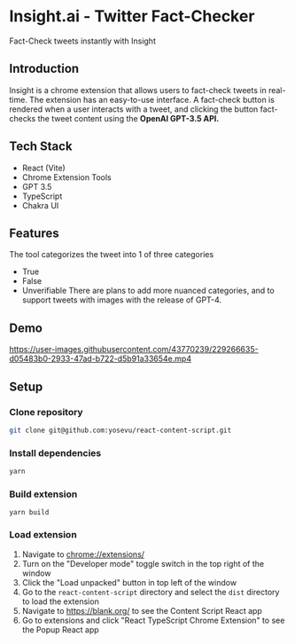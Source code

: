 # Insight.ai - Twitter Fact-Checker
Fact-Check tweets instantly with Insight

## Introduction
Insight is a chrome extension that allows users to fact-check tweets in real-time. The extension has an easy-to-use interface. A fact-check button is rendered when a user interacts with a tweet, and clicking the button fact-checks the tweet content using the <strong>OpenAI GPT-3.5 API.</strong>

## Tech Stack
- React (Vite)
- Chrome Extension Tools
- GPT 3.5
- TypeScript
- Chakra UI

## Features
The tool categorizes the tweet into 1 of three categories
- True
- False
- Unverifiable
There are plans to add more nuanced categories, and to support tweets with images with the release of GPT-4.

## Demo
https://user-images.githubusercontent.com/43770239/229266635-d05483b0-2933-47ad-b722-d5b91a33654e.mp4

## Setup

### Clone repository
```sh
git clone git@github.com:yosevu/react-content-script.git
```

### Install dependencies
```sh
yarn
```

### Build extension
```
yarn build
```

### Load extension

1. Navigate to [chrome://extensions/](chrome://extensions/)
1. Turn on the "Developer mode" toggle switch in the top right of the window
1. Click the "Load unpacked" button in top left of the window
1. Go to the `react-content-script` directory and select the `dist` directory to load the extension
1. Navigate to https://blank.org/ to see the Content Script React app
1. Go to extensions and click "React TypeScript Chrome Extension" to see the Popup React app
